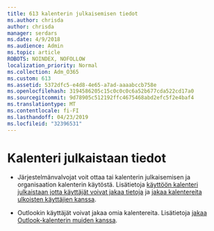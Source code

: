 ```yaml
---
title: 613 kalenterin julkaisemisen tiedot
ms.author: chrisda
author: chrisda
manager: serdars
ms.date: 4/9/2018
ms.audience: Admin
ms.topic: article
ROBOTS: NOINDEX, NOFOLLOW
localization_priority: Normal
ms.collection: Adm_O365
ms.custom: 613
ms.assetid: 5372dfc5-e4d8-4e65-a7ad-aaaabccb758e
ms.openlocfilehash: 3194586205c15c0c0c0c6a52b677cda522cd17a0
ms.sourcegitcommit: 9d78905c512192ffc4675468abd2efc5f2e4baf4
ms.translationtype: MT
ms.contentlocale: fi-FI
ms.lasthandoff: 04/23/2019
ms.locfileid: "32396531"
---
```

# <a name="calendar-publishing-information"></a>Kalenteri julkaistaan tiedot

- Järjestelmänvalvojat voit ottaa tai kalenterin julkaisemisen ja organisaation kalenterin käytöstä. Lisätietoja [käyttöön kalenteri julkaistaan jotta käyttäjät voivat jakaa tietoja](https://support.office.com/article/EB432E21-AAF0-466B-BF85-CEFEC0C7C4FC) ja [jakaa kalentereita ulkoisten käyttäjien kanssa](https://support.office.com/article/FB00DD4E-2D5F-4E8D-8FF4-94B2CF002BDD).

- Outlookin käyttäjät voivat jakaa omia kalentereita. Lisätietoja [jakaa Outlook-kalenterin muiden kanssa](https://support.office.com/article/353ed2c1-3ec5-449d-8c73-6931a0adab88).

